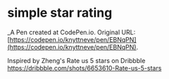 # simple star rating
 _A Pen created at CodePen.io. Original URL: [https://codepen.io/knyttneve/pen/EBNqPN](https://codepen.io/knyttneve/pen/EBNqPN).

 Inspired by Zheng's Rate us 5 stars on Dribbble https://dribbble.com/shots/6653610-Rate-us-5-stars